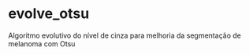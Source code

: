# evolve_otsu
Algoritmo evolutivo do nível de cinza para melhoria da segmentação de melanoma com Otsu
